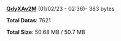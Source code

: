 [**QdyXAv2M**](/data/QdyXAv2M.txt) (01/02/23 - 02:36)- 383 bytes

**Total Datas**: 7621

**Total Size**: 50.68 MB / 50.7 MB